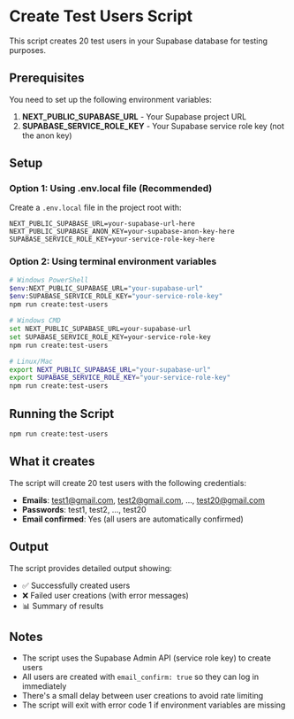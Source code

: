 # Create Test Users Script

This script creates 20 test users in your Supabase database for testing purposes.

## Prerequisites

You need to set up the following environment variables:

1. **NEXT_PUBLIC_SUPABASE_URL** - Your Supabase project URL
2. **SUPABASE_SERVICE_ROLE_KEY** - Your Supabase service role key (not the anon key)

## Setup

### Option 1: Using .env.local file (Recommended)

Create a `.env.local` file in the project root with:

```env
NEXT_PUBLIC_SUPABASE_URL=your-supabase-url-here
NEXT_PUBLIC_SUPABASE_ANON_KEY=your-supabase-anon-key-here
SUPABASE_SERVICE_ROLE_KEY=your-service-role-key-here
```

### Option 2: Using terminal environment variables

```bash
# Windows PowerShell
$env:NEXT_PUBLIC_SUPABASE_URL="your-supabase-url"
$env:SUPABASE_SERVICE_ROLE_KEY="your-service-role-key"
npm run create:test-users

# Windows CMD
set NEXT_PUBLIC_SUPABASE_URL=your-supabase-url
set SUPABASE_SERVICE_ROLE_KEY=your-service-role-key
npm run create:test-users

# Linux/Mac
export NEXT_PUBLIC_SUPABASE_URL="your-supabase-url"
export SUPABASE_SERVICE_ROLE_KEY="your-service-role-key"
npm run create:test-users
```

## Running the Script

```bash
npm run create:test-users
```

## What it creates

The script will create 20 test users with the following credentials:

- **Emails**: test1@gmail.com, test2@gmail.com, ..., test20@gmail.com
- **Passwords**: test1, test2, ..., test20
- **Email confirmed**: Yes (all users are automatically confirmed)

## Output

The script provides detailed output showing:
- ✅ Successfully created users
- ❌ Failed user creations (with error messages)
- 📊 Summary of results

## Notes

- The script uses the Supabase Admin API (service role key) to create users
- All users are created with `email_confirm: true` so they can log in immediately
- There's a small delay between user creations to avoid rate limiting
- The script will exit with error code 1 if environment variables are missing
